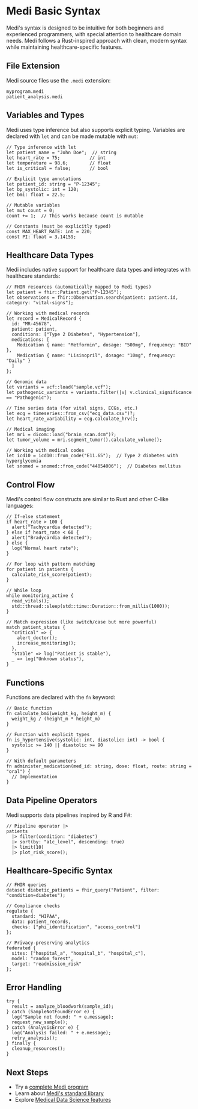# Medi Basic Syntax

Medi's syntax is designed to be intuitive for both beginners and experienced programmers, with special attention to healthcare domain needs. Medi follows a Rust-inspired approach with clean, modern syntax while maintaining healthcare-specific features.

## File Extension

Medi source files use the `.medi` extension:  
```
myprogram.medi
patient_analysis.medi
```

## Variables and Types

Medi uses type inference but also supports explicit typing. Variables are declared with `let` and can be made mutable with `mut`:

```medi
// Type inference with let
let patient_name = "John Doe";  // string
let heart_rate = 75;           // int
let temperature = 98.6;        // float
let is_critical = false;       // bool

// Explicit type annotations
let patient_id: string = "P-12345";
let bp_systolic: int = 120;
let bmi: float = 22.5;

// Mutable variables
let mut count = 0;
count += 1;  // This works because count is mutable

// Constants (must be explicitly typed)
const MAX_HEART_RATE: int = 220;
const PI: float = 3.14159;
```

## Healthcare Data Types

Medi includes native support for healthcare data types and integrates with healthcare standards:

```medi
// FHIR resources (automatically mapped to Medi types)
let patient = fhir::Patient.get("P-12345");
let observations = fhir::Observation.search(patient: patient.id, category: "vital-signs");

// Working with medical records
let record = MedicalRecord {
  id: "MR-45678",
  patient: patient,
  conditions: ["Type 2 Diabetes", "Hypertension"],
  medications: [
    Medication { name: "Metformin", dosage: "500mg", frequency: "BID" },
    Medication { name: "Lisinopril", dosage: "10mg", frequency: "Daily" }
  ]
};

// Genomic data
let variants = vcf::load("sample.vcf");
let pathogenic_variants = variants.filter(|v| v.clinical_significance == "Pathogenic");

// Time series data (for vital signs, ECGs, etc.)
let ecg = timeseries::from_csv("ecg_data.csv")?;
let heart_rate_variability = ecg.calculate_hrv();

// Medical imaging
let mri = dicom::load("brain_scan.dcm")?;
let tumor_volume = mri.segment_tumor().calculate_volume();

// Working with medical codes
let icd10 = icd10::from_code("E11.65");  // Type 2 diabetes with hyperglycemia
let snomed = snomed::from_code("44054006");  // Diabetes mellitus
```

## Control Flow

Medi's control flow constructs are similar to Rust and other C-like languages:

```medi
// If-else statement
if heart_rate > 100 {
  alert("Tachycardia detected");
} else if heart_rate < 60 {
  alert("Bradycardia detected");
} else {
  log("Normal heart rate");
}

// For loop with pattern matching
for patient in patients {
  calculate_risk_score(patient);
}

// While loop
while monitoring_active {
  read_vitals();
  std::thread::sleep(std::time::Duration::from_millis(1000));
}

// Match expression (like switch/case but more powerful)
match patient_status {
  "critical" => {
    alert_doctor();
    increase_monitoring();
  },
  "stable" => log("Patient is stable"),
  _ => log("Unknown status"),
}
```

## Functions

Functions are declared with the `fn` keyword:

```medi
// Basic function
fn calculate_bmi(weight_kg, height_m) {
  weight_kg / (height_m * height_m)
}

// Function with explicit types
fn is_hypertensive(systolic: int, diastolic: int) -> bool {
  systolic >= 140 || diastolic >= 90
}

// With default parameters
fn administer_medication(med_id: string, dose: float, route: string = "oral") {
  // Implementation
}
```

## Data Pipeline Operators

Medi supports data pipelines inspired by R and F#:

```medi
// Pipeline operator |>
patients
  |> filter(condition: "diabetes")
  |> sort(by: "a1c_level", descending: true)
  |> limit(10)
  |> plot_risk_score();
```

## Healthcare-Specific Syntax

```medi
// FHIR queries
dataset diabetic_patients = fhir_query("Patient", filter: "condition=diabetes");

// Compliance checks
regulate {
  standard: "HIPAA",
  data: patient_records,
  checks: ["phi_identification", "access_control"]
};

// Privacy-preserving analytics
federated {
  sites: ["hospital_a", "hospital_b", "hospital_c"],
  model: "random_forest",
  target: "readmission_risk"
};
```

## Error Handling

```medi
try {
  result = analyze_bloodwork(sample_id);
} catch (SampleNotFoundError e) {
  log("Sample not found: " + e.message);
  request_new_sample();
} catch (AnalysisError e) {
  log("Analysis failed: " + e.message);
  retry_analysis();
} finally {
  cleanup_resources();
}
```

## Next Steps

* Try a [complete Medi program](first-program.md)
* Learn about [Medi's standard library](../reference/standard-library.md)
* Explore [Medical Data Science features](../key-features/medical-data-science.md)
